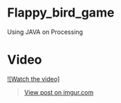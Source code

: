# Flappy_bird_game
Using JAVA on Processing

# Video
[![Watch the video]](https://imgur.com/CNUbZcU)
<blockquote class="imgur-embed-pub" lang="en" data-id="CNUbZcU"><a href="https://imgur.com/CNUbZcU">View post on imgur.com</a></blockquote><script async src="//s.imgur.com/min/embed.js" charset="utf-8"></script>
